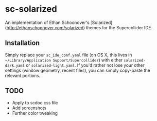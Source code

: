 # sc-solarized

An implementation of Ethan Schoonover's [Solarized] (http://ethanschoonover.com/solarized) themes for the Supercollider IDE.

## Installation

Simply replace your `sc_ide_conf.yaml` file (on OS X, this lives in `~/Library/Application Support/Supercollider`) with either `solarized-dark.yaml` or `solarized-light.yaml`. If you'd rather not lose your other settings (window geometry, recent files), you can simply copy-paste the relevant portions.

## TODO

- Apply to scdoc css file
- Add screenshots
- Further color tweaking
